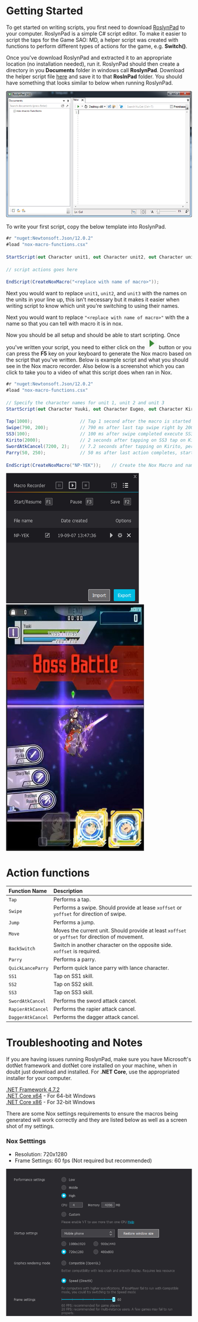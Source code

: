 # Getting Started

To get started on writing scripts, you first need to download [RoslynPad](https://roslynpad.net/) to your computer. RoslynPad is a simple C# script editor. To make it easier to script the taps for the Game SAO: MD, a helper script was created with functions to perform different types of actions for the game, e.g. **Switch()**. 

Once you've download RoslynPad and extracted it to an appropriate location (no installation needed), run it. RoslynPad should then create a directory in you **Documents** folder in windows call **RoslynPad**. Download the helper script file [here](https://raw.githubusercontent.com/mai-pai/md-macro-gen/master/nox-macro-functions.csx) and save it to that **RoslnPad** folder. You should have something that looks similar to below when running RoslynPad.

![RoslynPad](roslynpad.png)

To write your first script, copy the below template into RoslynPad.

```csharp
#r "nuget:Newtonsoft.Json/12.0.2"
#load "nox-macro-functions.csx"

StartScript(out Character unit1, out Character unit2, out Character unit3);

// script actions goes here

EndScript(CreateNoxMacro("<replace with name of macro>"));
```
Next you would want to replace `unit1`, `unit2`, and `unit3` with the names on the units in your line up, this isn't necessary but it makes it easier when writing script to know which unit you're switching to using their names.

Next you would want to replace `"<replace with name of macro>"` with the a name so that you can tell with macro it is in nox.

Now you should be all setup and should be able to start scripting. Once you've written your script, you need to either click on the ![Execute Button](execute.png) button or you can press the **F5** key on your keyboard to generate the Nox macro based on the script that you've written. Below is example script and what you should see in the Nox macro recorder. Also below is a screenshot which you can click to take you to a video of what this script does when ran in Nox.

```csharp
#r "nuget:Newtonsoft.Json/12.0.2"
#load "nox-macro-functions.csx"

// Specify the character names for unit 1, unit 2 and unit 3
StartScript(out Character Yuuki, out Character Eugeo, out Character Kirito);

Tap(1000);                  // Tap 1 second after the macro is started
Swipe(790, 200);            // 790 ms after last tap swipe right by 200 (negative number would swipe left)
SS3(100);                   // 100 ms after swipe completed execute SS3 for current unit (Yuuki)
Kirito(2000);               // 2 seconds after tapping on SS3 tap on Kirito to combo with Kirito's SS3
SwordAtkCancel(7200, 2);    // 7.2 seconds after tapping on Kirito, perform 2 sword attack cancel hits
Parry(50, 250);             // 50 ms after last action completes, start parry and release parry after 250 ms

EndScript(CreateNoxMacro("NP-YEK"));    // Create the Nox Macro and name it "NP-YEK"
```

![nox-recorder](macro-recorder.png) [![demo image](run.jpg)](https://drive.google.com/file/d/1epG9mnjFTyGhepgy7csDeEY1nR774Dqd/view)

# Action functions

| Function Name     | Description |
|:------------------|:------------|
| `Tap`             | Performs a tap. |
| `Swipe`           | Performs a swipe. Should provide at lease `xoffset` or `yoffset` for direction of swipe. |
| `Jump`            | Performs a jump. |
| `Move`            | Moves the current unit. Should provide at least `xoffset` or `yoffset` for direction of movement. |
| `BackSwitch`      | Switch in another character on the opposite side. `xoffset` is required. |
| `Parry`           | Performs a parry. |
| `QuickLanceParry` | Perform quick lance parry with lance character. |
| `SS1`             | Tap on SS1 skill. |
| `SS2`             | Tap on SS2 skill. |
| `SS3`             | Tap on SS3 skill. |
| `SwordAtkCancel`  | Performs the sword attack cancel. |
| `RapierAtkCancel` | Performs the rapier attack cancel. |
| `DaggerAtkCancel` | Performs the dagger attack cancel. |

# Troubleshooting and Notes
If you are having issues running RoslynPad, make sure you have Microsoft's dotNet framework and dotNet core installed on your machine, when in doubt just download and installed. For **.NET Core**, use the appropriated installer for your computer.

[.NET Framework 4.7.2](https://dotnet.microsoft.com/download/thank-you/net472-developer-pack)<br/>
[.NET Core x64](https://dotnet.microsoft.com/download/thank-you/dotnet-sdk-2.2.401-windows-x64-installer) - For 64-bit Windows<br/>
[.NET Core x86](https://dotnet.microsoft.com/download/thank-you/dotnet-sdk-2.2.401-windows-x86-installer) - For 32-bit Windows

There are some Nox settings requirements to ensure the macros being generated will work correctly and they are listed below as well as a screen shot of my settings.

### Nox Setttings
- Resolution: 720x1280
- Frame Settings: 60 fps (Not required but recommended)

![Example Settings](nox-settings.png)
